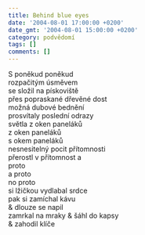 ```yaml
---
title: Behind blue eyes
date: '2004-08-01 17:00:00 +0200'
date_gmt: '2004-08-01 15:00:00 +0200'
category: podvědomí
tags: []
comments: []
---
```


<p>S poněkud poněkud<br>rozpačitým úsměvem<br>se složil na pískoviště<br>přes popraskané dřevěné dost<br>možná dubové bednění<br>prosvítaly poslední odrazy<br>světla z oken paneláků<br>z oken paneláků<br>s okem paneláků<br>nesnesitelný pocit přítomnosti<br>přerostl v přítomnost a<br>proto<br>a proto<br>no proto<br>si lžičkou vydlabal srdce<br>pak si zamíchal kávu<br>& dlouze se napil<br>zamrkal na mraky &amp; šáhl do kapsy<br>& zahodil klíče</p>
